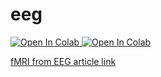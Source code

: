 # eeg

<a target="_blank" href="https://colab.research.google.com/github/RichAndRoasted/eeg/blob/main/eeg_1.ipynb">
  <img src="https://colab.research.google.com/assets/colab-badge.svg" alt="Open In Colab"/>
</a>

<a target="_blank" href="https://colab.research.google.com/github/RichAndRoasted/eeg/blob/main/eeg_2.ipynb">
  <img src="https://colab.research.google.com/assets/colab-badge.svg" alt="Open In Colab"/>
</a>

[fMRI from EEG article link ](https://openreview.net/attachment?id=mfdzJjqMq6&name=pdf#cite.admon2018role)
